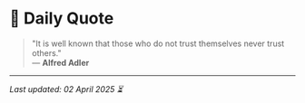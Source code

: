 # 📜 Daily Quote

> "It is well known that those who do not trust themselves never trust others."  
> — **Alfred Adler**

---

_Last updated: 02 April 2025 ⏳_
